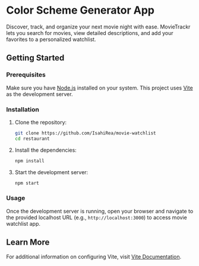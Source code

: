 # Color Scheme Generator App

Discover, track, and organize your next movie night with ease. MovieTrackr lets you search for movies, view detailed descriptions, and add your favorites to a personalized watchlist.
## Getting Started

### Prerequisites
Make sure you have [Node.js](https://nodejs.org/) installed on your system. This project uses [Vite](https://vitejs.dev/) as the development server.

### Installation
1. Clone the repository:
   ```bash
   git clone https://github.com/IsahiRea/movie-watchlist
   cd restaurant
   ```

2. Install the dependencies:
   ```bash
   npm install
   ```

3. Start the development server:
   ```bash
   npm start
   ```

### Usage
Once the development server is running, open your browser and navigate to the provided localhost URL (e.g., `http://localhost:3000`) to access movie watchlist app.

## Learn More
For additional information on configuring Vite, visit [Vite Documentation](https://vitejs.dev/).